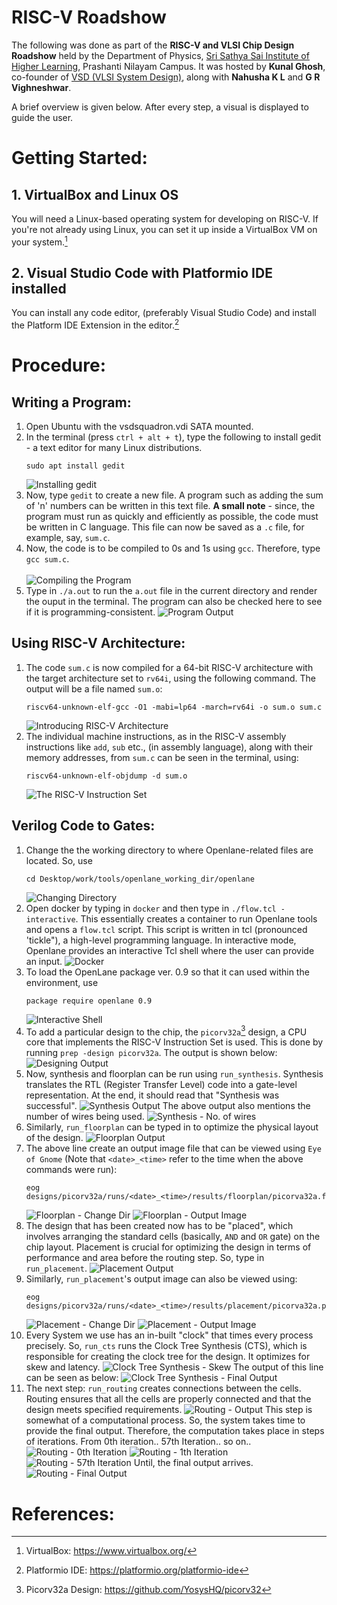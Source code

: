 # RISC-V Roadshow


The following was done as part of the **RISC-V and VLSI Chip Design Roadshow** held by the Department of Physics, [Sri Sathya Sai Institute of Higher Learning](https://www.sssihl.edu.in/), Prashanti Nilayam Campus. It was hosted by **Kunal Ghosh**, co-founder of [VSD (VLSI System Design)](https://www.vlsisystemdesign.com/), along with **Nahusha K L** and **G R Vighneshwar**.

A brief overview is given below. After every step, a visual is displayed to guide the user.

# Getting Started:
## 1. VirtualBox and Linux OS
You will need a Linux-based operating system for developing on RISC-V. If you're not already using Linux, you can set it up inside a VirtualBox VM on your system.[^1]
## 2. Visual Studio Code with Platformio IDE installed
You can install any code editor, (preferably Visual Studio Code) and install the Platform IDE Extension in the editor.[^2]

# Procedure:
## Writing a Program:
1. Open Ubuntu with the vsdsquadron.vdi SATA mounted.
2. In the terminal (press `ctrl + alt + t`), type the following to install gedit - a text editor for many Linux distributions. 
    ```
    sudo apt install gedit
    ```
    ![Installing gedit](./images/1.%20install_gedit.png)
3. Now, type `gedit` to create a new file. A program such as adding the sum of 'n' numbers can be written in this text file. **A small note** - since, the program must run as quickly and efficiently as possible, the code must be written in C language. This file can now be saved as a `.c` file, for example, say, `sum.c`.
4. Now, the code is to be compiled to 0s and 1s using `gcc`. Therefore, type `gcc sum.c`. <br><br>
    ![Compiling the Program](./images/2.%20gcc.png)
5. Type in `./a.out` to run the `a.out` file in the current directory and render the ouput in the terminal. The program can also be checked here to see if it is programming-consistent.
    ![Program Output](./images/3.%20sum_output.png)

## Using RISC-V Architecture:   

1. The code `sum.c` is now compiled for a 64-bit RISC-V architecture with the target architecture set to `rv64i`, using the following command. The output will be a file named `sum.o`:
    ```
    riscv64-unknown-elf-gcc -O1 -mabi=lp64 -march=rv64i -o sum.o sum.c
    ```
    ![Introducing RISC-V Architecture](./images/4.%20risc-v_architecture.png)
2. The individual machine instructions, as in the RISC-V assembly instructions like `add`, `sub` etc., (in assembly language), along with their memory addresses, from `sum.c` can be seen in the terminal, using:
    ```
    riscv64-unknown-elf-objdump -d sum.o
    ```
    ![The RISC-V Instruction Set](./images/5.%20objdump.png)

## Verilog Code to Gates:
1. Change the the working directory to where Openlane-related files are located. So, use
    ```
    cd Desktop/work/tools/openlane_working_dir/openlane
    ```
    ![Changing Directory](./images/6.%20change_dir.png)
2. Open docker by typing in `docker` and then type in `./flow.tcl -interactive`. This essentially creates a container to run Openlane tools and opens a `flow.tcl` script. This script is written in tcl (pronounced 'tickle"), a high-level programming language. In interactive mode, Openlane provides an interactive Tcl shell where the user can provide an input.
    ![Docker](./images/7.%20docker.png)
3. To load the OpenLane package ver. 0.9 so that it can used within the environment, use
    ```
    package require openlane 0.9
    ```
    ![Interactive Shell](./images/8.%20tcl_interactive.png)
4. To add a particular design to the chip, the `picorv32a`[^3] design, a CPU core that implements the RISC-V Instruction Set is used. This is done by running `prep -design picorv32a`. The output is shown below:
    ![Designing Output](./images/9.%20tcl_output.png)
5. Now, synthesis and floorplan can be run using `run_synthesis`. Synthesis translates the RTL (Register Transfer Level) code into a gate-level representation. At the end, it should read that "Synthesis was successful".
    ![Synthesis Output](./images/10.%20synthesis_output.png)
The above output also mentions the number of wires being used. 
    ![Synthesis - No. of wires](./images/12.%20synthesis_output2.png)
6. Similarly, `run_floorplan` can be typed in to optimize the physical layout of the design.
    ![Floorplan Output](./images/14.%20floorplan_output.png)
7. The above line create an output image file that can be viewed using `Eye of Gnome` (Note that `<date>_<time>` refer to the time when the above commands were run):
    ```
    eog designs/picorv32a/runs/<date>_<time>/results/floorplan/picorva32a.floorplan.def.png
    ```
    ![Floorplan - Change Dir](./images/13.%20floorplan_code.png)
    ![Floorplan - Output Image](./images/14.%20floorplan_output.png)
8. The design that has been created now has to be "placed", which involves arranging the standard cells (basically, `AND` and `OR` gate) on the chip layout. Placement is crucial for optimizing the design in terms of performance and area before the routing step. So, type in `run_placement`.
    ![Placement Output](./images/16.%20placement_output.png)
9. Similarly, `run_placement`'s output image can also be viewed using:
    ```
    eog designs/picorv32a/runs/<date>_<time>/results/placement/picorva32a.placement.def.png
    ```
    ![Placement - Change Dir](./images/17.%20change_dir_placement.png)
    ![Placement - Output Image ](./images/18.%20placement.png)
10. Every System we use has an in-built "clock" that times every process precisely. So, `run_cts` runs the Clock Tree Synthesis (CTS), which is responsible for creating the clock tree for the design. It optimizes for skew and latency.
    ![Clock Tree Synthesis - Skew](./images/19.%20ctr_skew.png)
The output of this line can be seen as below:
    ![Clock Tree Synthesis - Final Output](./images/20.%20ctr_output.png)
11. The next step: `run_routing` creates connections between the cells. Routing ensures that all the cells are properly connected and that the design meets specified requirements. 
    ![Routing - Output](./images/21.%20routing_output1.png) 
    This step is somewhat of a computational process. So, the system takes time to provide the final output. Therefore, the computation takes place in steps of iterations. From 0th iteration.. 57th Iteration.. so on..
    ![Routing - 0th Iteration](./images/22.%20Iteration_0.png)
    ![Routing - 1th Iteration](./images/23.%20Iteration_1.png)
    ![Routing - 57th Iteration](./images/24.%20Iteration_57.png)
    Until, the final output arrives. 
    ![Routing - Final Output](./images/25.%20routing_done.png)



# References:
[^1]: VirtualBox: https://www.virtualbox.org/
[^2]: Platformio IDE: https://platformio.org/platformio-ide
[^3]: Picorv32a Design: https://github.com/YosysHQ/picorv32

